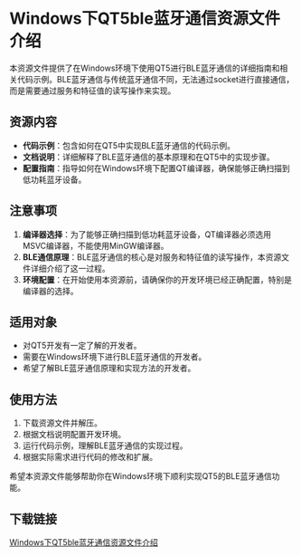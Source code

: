 # Windows下QT5ble蓝牙通信资源文件介绍

本资源文件提供了在Windows环境下使用QT5进行BLE蓝牙通信的详细指南和相关代码示例。BLE蓝牙通信与传统蓝牙通信不同，无法通过socket进行直接通信，而是需要通过服务和特征值的读写操作来实现。

## 资源内容

- **代码示例**：包含如何在QT5中实现BLE蓝牙通信的代码示例。
- **文档说明**：详细解释了BLE蓝牙通信的基本原理和在QT5中的实现步骤。
- **配置指南**：指导如何在Windows环境下配置QT编译器，确保能够正确扫描到低功耗蓝牙设备。

## 注意事项

1. **编译器选择**：为了能够正确扫描到低功耗蓝牙设备，QT编译器必须选用MSVC编译器，不能使用MinGW编译器。
2. **BLE通信原理**：BLE蓝牙通信的核心是对服务和特征值的读写操作，本资源文件详细介绍了这一过程。
3. **环境配置**：在开始使用本资源前，请确保你的开发环境已经正确配置，特别是编译器的选择。

## 适用对象

- 对QT5开发有一定了解的开发者。
- 需要在Windows环境下进行BLE蓝牙通信的开发者。
- 希望了解BLE蓝牙通信原理和实现方法的开发者。

## 使用方法

1. 下载资源文件并解压。
2. 根据文档说明配置开发环境。
3. 运行代码示例，理解BLE蓝牙通信的实现过程。
4. 根据实际需求进行代码的修改和扩展。

希望本资源文件能够帮助你在Windows环境下顺利实现QT5的BLE蓝牙通信功能。

## 下载链接

[Windows下QT5ble蓝牙通信资源文件介绍](https://pan.quark.cn/s/c1a2a0408cf2)
